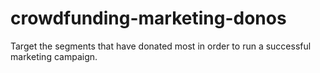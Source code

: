 # crowdfunding-marketing-donos
Target the segments that have donated most in order to run a successful marketing campaign.
